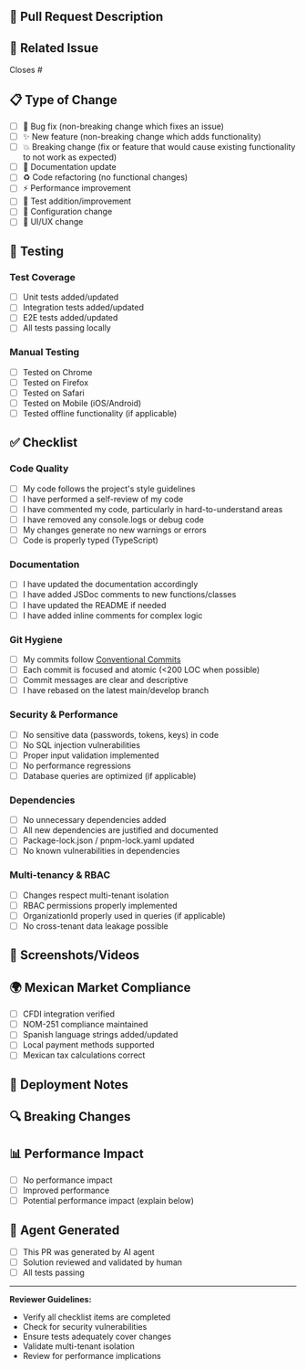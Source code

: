 ## 📝 Pull Request Description

<!-- Provide a brief description of the changes -->



## 🔗 Related Issue

<!-- Link to the issue this PR addresses -->

Closes #

## 📋 Type of Change

<!-- Check all that apply -->

- [ ] 🐛 Bug fix (non-breaking change which fixes an issue)
- [ ] ✨ New feature (non-breaking change which adds functionality)
- [ ] 💥 Breaking change (fix or feature that would cause existing functionality to not work as expected)
- [ ] 📝 Documentation update
- [ ] ♻️ Code refactoring (no functional changes)
- [ ] ⚡ Performance improvement
- [ ] 🧪 Test addition/improvement
- [ ] 🔧 Configuration change
- [ ] 🎨 UI/UX change

## 🧪 Testing

<!-- Describe the tests you ran and how to reproduce them -->

### Test Coverage
- [ ] Unit tests added/updated
- [ ] Integration tests added/updated
- [ ] E2E tests added/updated
- [ ] All tests passing locally

### Manual Testing
- [ ] Tested on Chrome
- [ ] Tested on Firefox
- [ ] Tested on Safari
- [ ] Tested on Mobile (iOS/Android)
- [ ] Tested offline functionality (if applicable)

## ✅ Checklist

<!-- Ensure all items are completed before requesting review -->

### Code Quality
- [ ] My code follows the project's style guidelines
- [ ] I have performed a self-review of my code
- [ ] I have commented my code, particularly in hard-to-understand areas
- [ ] I have removed any console.logs or debug code
- [ ] My changes generate no new warnings or errors
- [ ] Code is properly typed (TypeScript)

### Documentation
- [ ] I have updated the documentation accordingly
- [ ] I have added JSDoc comments to new functions/classes
- [ ] I have updated the README if needed
- [ ] I have added inline comments for complex logic

### Git Hygiene
- [ ] My commits follow [Conventional Commits](https://www.conventionalcommits.org/)
- [ ] Each commit is focused and atomic (<200 LOC when possible)
- [ ] Commit messages are clear and descriptive
- [ ] I have rebased on the latest main/develop branch

### Security & Performance
- [ ] No sensitive data (passwords, tokens, keys) in code
- [ ] No SQL injection vulnerabilities
- [ ] Proper input validation implemented
- [ ] No performance regressions
- [ ] Database queries are optimized (if applicable)

### Dependencies
- [ ] No unnecessary dependencies added
- [ ] All new dependencies are justified and documented
- [ ] Package-lock.json / pnpm-lock.yaml updated
- [ ] No known vulnerabilities in dependencies

### Multi-tenancy & RBAC
- [ ] Changes respect multi-tenant isolation
- [ ] RBAC permissions properly implemented
- [ ] OrganizationId properly used in queries (if applicable)
- [ ] No cross-tenant data leakage possible

## 📸 Screenshots/Videos

<!-- If applicable, add screenshots or videos of the changes -->



## 🌍 Mexican Market Compliance

<!-- If applicable, check all that apply -->

- [ ] CFDI integration verified
- [ ] NOM-251 compliance maintained
- [ ] Spanish language strings added/updated
- [ ] Local payment methods supported
- [ ] Mexican tax calculations correct

## 🚀 Deployment Notes

<!-- Any special deployment steps, migrations, or environment variables needed? -->



## 🔍 Breaking Changes

<!-- If this PR includes breaking changes, describe them and migration steps -->



## 📊 Performance Impact

<!-- Describe any performance implications -->

- [ ] No performance impact
- [ ] Improved performance
- [ ] Potential performance impact (explain below)

## 🤖 Agent Generated

<!-- If this PR was generated by OpenHands agent -->

- [ ] This PR was generated by AI agent
- [ ] Solution reviewed and validated by human
- [ ] All tests passing

---

**Reviewer Guidelines:**
- Verify all checklist items are completed
- Check for security vulnerabilities
- Ensure tests adequately cover changes
- Validate multi-tenant isolation
- Review for performance implications
